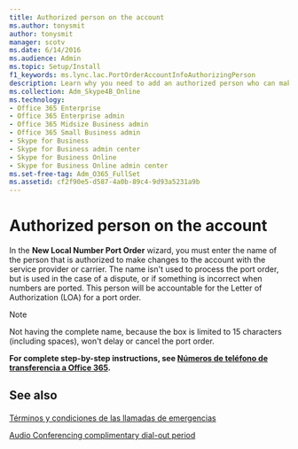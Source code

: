 ```yaml
---
title: Authorized person on the account
ms.author: tonysmit
author: tonysmit
manager: scotv
ms.date: 6/14/2016
ms.audience: Admin
ms.topic: Setup/Install
f1_keywords: ms.lync.lac.PortOrderAccountInfoAuthorizingPerson
description: Learn why you need to add an authorized person who can make changes to the account when you use the New Local Number Port Order wizard.
ms.collection: Adm_Skype4B_Online
ms.technology:
- Office 365 Enterprise
- Office 365 Enterprise admin
- Office 365 Midsize Business admin
- Office 365 Small Business admin
- Skype for Business
- Skype for Business admin center
- Skype for Business Online
- Skype for Business Online admin center
ms.set-free-tag: Adm_O365_FullSet
ms.assetid: cf2f90e5-d587-4a0b-89c4-9d93a5231a9b
---
```



# Authorized person on the account

In the **New Local Number Port Order** wizard, you must enter the name of the person that is authorized to make changes to the account with the service provider or carrier. The name isn't used to process the port order, but is used in the case of a dispute, or if something is incorrect when numbers are ported. This person will be accountable for the Letter of Authorization (LOA) for a port order.
  
    
    


> [!NOTE]
> Not having the complete name, because the box is limited to 15 characters (including spaces), won't delay or cancel the port order. 
  
    
    


 **For complete step-by-step instructions, see  [Números de teléfono de transferencia a Office 365](transfer-phone-numbers-to-office-365.md).**
  
    
    


## See also


#### 


  
    
    
 [Términos y condiciones de las llamadas de emergencias](emergency-calling-terms-and-conditions.md)
  
    
    
 [Audio Conferencing complimentary dial-out period](audio-conferencing-complimentary-dial-out-period.md)
